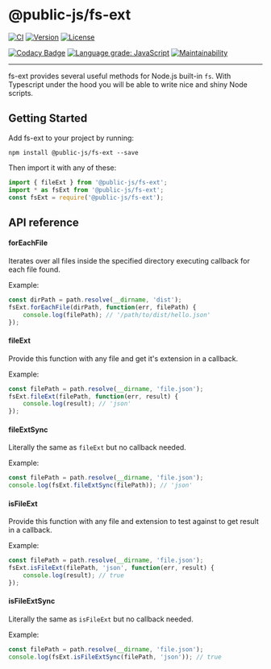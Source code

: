 # @public-js/fs-ext

[![CI](https://img.shields.io/github/workflow/status/public-js/fs-ext/CI?style=flat)](https://github.com/public-js/fs-ext/actions?query=workflow%3ACI)
[![Version](https://img.shields.io/npm/v/@public-js/fs-ext?style=flat)](https://www.npmjs.com/package/@public-js/fs-ext)
[![License](https://img.shields.io/npm/l/@public-js/fs-ext?style=flat)](https://www.npmjs.com/package/@public-js/fs-ext)

[![Codacy Badge](https://app.codacy.com/project/badge/Grade/a8d1a29e28af410baa0cda2d19ae2458)](https://www.codacy.com/gh/public-js/fs-ext/dashboard)
[![Language grade: JavaScript](https://img.shields.io/lgtm/grade/javascript/g/public-js/fs-ext.svg?logo=lgtm&logoWidth=18)](https://lgtm.com/projects/g/public-js/fs-ext/context:javascript)
[![Maintainability](https://api.codeclimate.com/v1/badges/bc2384efff32e1c92d55/maintainability)](https://codeclimate.com/github/public-js/fs-ext/maintainability)

---

fs-ext provides several useful methods for Node.js built-in `fs`. With Typescript under the hood you will be able to write nice and shiny Node scripts.


## Getting Started

Add fs-ext to your project by running:
```shell
npm install @public-js/fs-ext --save
```

Then import it with any of these:
```typescript
import { fileExt } from '@public-js/fs-ext';
import * as fsExt from '@public-js/fs-ext';
const fsExt = require('@public-js/fs-ext');
```


## API reference

#### forEachFile

Iterates over all files inside the specified directory executing callback for each file found.

Example:
```typescript
const dirPath = path.resolve(__dirname, 'dist');
fsExt.forEachFile(dirPath, function(err, filePath) {
    console.log(filePath); // '/path/to/dist/hello.json'
});
```

#### fileExt

Provide this function with any file and get it's extension in a callback.

Example:
```typescript
const filePath = path.resolve(__dirname, 'file.json');
fsExt.fileExt(filePath, function(err, result) {
    console.log(result); // 'json'
});
```

#### fileExtSync

Literally the same as `fileExt` but no callback needed.

Example:
```typescript
const filePath = path.resolve(__dirname, 'file.json');
console.log(fsExt.fileExtSync(filePath)); // 'json'
```

#### isFileExt

Provide this function with any file and extension to test against to get result in a callback.

Example:
```typescript
const filePath = path.resolve(__dirname, 'file.json');
fsExt.isFileExt(filePath, 'json', function(err, result) {
    console.log(result); // true
});
```

#### isFileExtSync

Literally the same as `isFileExt` but no callback needed.

Example:
```typescript
const filePath = path.resolve(__dirname, 'file.json');
console.log(fsExt.isFileExtSync(filePath, 'json')); // true
```
